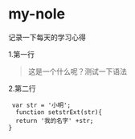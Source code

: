 # my-nole
记录一下每天的学习心得

1.第一行

 >这是一个什么呢？测试一下语法
 
2.第二行


````JavaScropt
 var str = '小明';
  function setstrExt(str){
  return '我的名字' +str;
}
````

